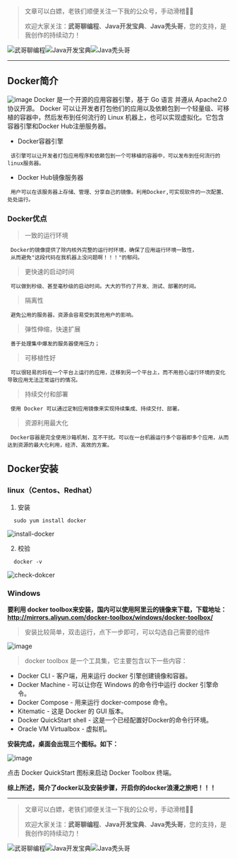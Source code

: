 > 文章可以白嫖，老铁们顺便关注一下我的公众号，手动滑稽🤣🤣 &nbsp;
>
> 欢迎大家关注：**武哥聊编程**、**Java开发宝典**、**Java秃头哥**，您的支持，是我创作的持续动力！&nbsp;&nbsp;

![武哥聊编程](https://img-blog.csdnimg.cn/202002150421550.jpg)![Java开发宝典](https://img-blog.csdnimg.cn/20200608005630228.png)![Java秃头哥](https://img-blog.csdnimg.cn/20201025170941235.png)

----

## Docker简介

![image](http://note.youdao.com/yws/public/resource/86feadd8e5ad608ae81a32c1ddc4fc0b/xmlnote/CECE657394264985BA564318838866A7/10151)
Docker 是一个开源的应用容器引擎，基于 Go 语言 并遵从 Apache2.0 协议开源。
Docker 可以让开发者打包他们的应用以及依赖包到一个轻量级、可移植的容器中，然后发布到任何流行的 Linux 机器上，也可以实现虚拟化。它包含容器引擎和Docker Hub注册服务器。

- Docker容器引擎
  
```
 该引擎可以让开发者打包应用程序和依赖包到一个可移植的容器中，可以发布到任何流行的linux服务器。
```

- Docker Hub镜像服务器

```
 用户可以在该服务器上存储、管理、分享自己的镜像。利用Docker,可实现软件的一次配置、处处运行。
```

### Docker优点

> 一致的运行环境

```
 Docker的镜像提供了除内核外完整的运行时环境，确保了应用运行环境一致性，
 从而避免"这段代码在我机器上没问题啊！！！"的郁闷。
```

> 更快速的启动时间

```
 可以做到秒级、甚至毫秒级的启动时间。大大的节约了开发、测试、部署的时间。
```

> 隔离性

```
 避免公用的服务器，资源会容易受到其他用户的影响。
```

> 弹性伸缩，快速扩展

```
 善于处理集中爆发的服务器使用压力；
```


> 可移植性好

```
 可以很轻易的将在一个平台上运行的应用，迁移到另一个平台上，而不用担心运行环境的变化导致应用无法正常运行的情况。
```

> 持续交付和部署

```
 使用 Docker 可以通过定制应用镜像来实现持续集成、持续交付、部署。
```

> 资源利用最大化

```
 Docker容器是完全使用沙箱机制，互不干扰。可以在一台机器运行多个容器即多个应用，从而达到资源的最大化利用，经济、高效的方案。
```

## Docker安装

###  linux（Centos、Redhat）

1. 安装

```
  sudo yum install docker 
```

![install-docker](http://note.youdao.com/yws/public/resource/86feadd8e5ad608ae81a32c1ddc4fc0b/xmlnote/DFE662D5320F4FD48C8DFF8219462909/10270)

2. 校验

```
  docker -v
```

![check-dokcer](http://note.youdao.com/yws/public/resource/86feadd8e5ad608ae81a32c1ddc4fc0b/xmlnote/569C9A228C6D41BABCFFABE1A24C3932/10274)

### Windows

**要利用 docker toolbox来安装，国内可以使用阿里云的镜像来下载，下载地址：http://mirrors.aliyun.com/docker-toolbox/windows/docker-toolbox/**



> 安装比较简单，双击运行，点下一步即可，可以勾选自己需要的组件

![image](http://note.youdao.com/yws/public/resource/86feadd8e5ad608ae81a32c1ddc4fc0b/xmlnote/5F14773C2CEE44CD87758CC97D041AD0/10315)

> docker toolbox 是一个工具集，它主要包含以下一些内容：

- Docker CLI - 客户端，用来运行 docker 引擎创建镜像和容器。
- Docker Machine - 可以让你在 Windows 的命令行中运行 docker 引擎命令。
- Docker Compose - 用来运行 docker-compose 命令。
- Kitematic - 这是 Docker 的 GUI 版本。
- Docker QuickStart shell - 这是一个已经配置好Docker的命令行环境。
- Oracle VM Virtualbox - 虚拟机。

**安装完成，桌面会出现三个图标。如下：**

![image](http://note.youdao.com/yws/public/resource/86feadd8e5ad608ae81a32c1ddc4fc0b/xmlnote/269A3BC5A48C4D11B90FD132FCB9D135/10324)

 点击 Docker QuickStart 图标来启动 Docker Toolbox 终端。

**综上所述，简介了docker以及安装步骤，开启你的docker浪漫之旅吧！！！**

----

> 文章可以白嫖，老铁们顺便关注一下我的公众号，手动滑稽🤣🤣 &nbsp;
>
> 欢迎大家关注：**武哥聊编程**、**Java开发宝典**、**Java秃头哥**，您的支持，是我创作的持续动力！&nbsp;&nbsp;

![武哥聊编程](https://img-blog.csdnimg.cn/202002150421550.jpg)![Java开发宝典](https://img-blog.csdnimg.cn/20200608005630228.png)![Java秃头哥](https://img-blog.csdnimg.cn/20201025170941235.png)